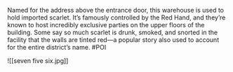Named for the address above the entrance door, this warehouse is used to
hold imported scarlet. It’s famously controlled by the Red Hand, and they’re known to host
incredibly exclusive parties on the upper floors of the building. Some say so much scarlet is
drunk, smoked, and snorted in the facility that the walls are tinted red—a popular story also
used to account for the entire district’s name. #POI

![[seven five six.jpg]]